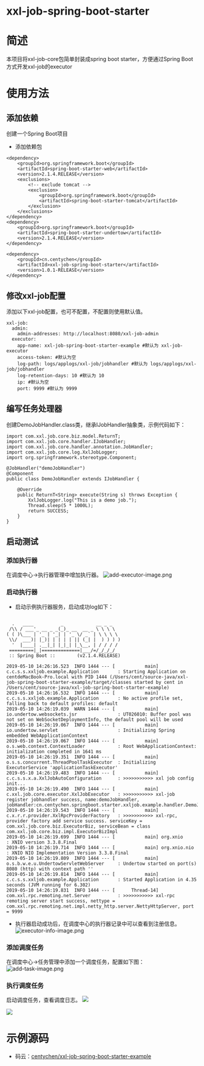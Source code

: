 # xxl-job-spring-boot-starter

# 简述
本项目将xxl-job-core包简单封装成spring boot starter，方便通过Spring Boot方式开发xxl-job的executor

# 使用方法
## 添加依赖
创建一个Spring Boot项目
- 添加依赖包
```
<dependency>
    <groupId>org.springframework.boot</groupId>
    <artifactId>spring-boot-starter-web</artifactId>
    <version>2.1.4.RELEASE</version>
    <exclusions>
        <!-- exclude tomcat -->
        <exclusion>
            <groupId>org.springframework.boot</groupId>
            <artifactId>spring-boot-starter-tomcat</artifactId>
        </exclusion>
    </exclusions>
</dependency>
<dependency>
    <groupId>org.springframework.boot</groupId>
    <artifactId>spring-boot-starter-undertow</artifactId>
    <version>2.1.4.RELEASE</version>
</dependency>

<dependency>
    <groupId>cn.centychen</groupId>
    <artifactId>xxl-job-spring-boot-starter</artifactId>
    <version>1.0.1-RELEASE</version>
</dependency>

```

## 修改xxl-job配置
添加以下xxl-job配置，也可不配置，不配置则使用默认值。
```
xxl-job:
  admin:
    admin-addresses: http://localhost:8080/xxl-job-admin
  executor:
    app-name: xxl-job-spring-boot-starter-example #默认为 xxl-job-executor
    access-token: #默认为空
    log-path: logs/applogs/xxl-job/jobhandler #默认为 logs/applogs/xxl-job/jobhandler
    log-retention-days: 10 #默认为 10
    ip: #默认为空
    port: 9999 #默认为 9999
```

## 编写任务处理器
创建DemoJobHandler.class类，继承IJobHandler抽象类，示例代码如下：
```
import com.xxl.job.core.biz.model.ReturnT;
import com.xxl.job.core.handler.IJobHandler;
import com.xxl.job.core.handler.annotation.JobHandler;
import com.xxl.job.core.log.XxlJobLogger;
import org.springframework.stereotype.Component;

@JobHandler("demoJobHandler")
@Component
public class DemoJobHandler extends IJobHandler {

    @Override
    public ReturnT<String> execute(String s) throws Exception {
        XxlJobLogger.log("This is a demo job.");
        Thread.sleep(5 * 1000L);
        return SUCCESS;
    }
}
```

## 启动测试
### 添加执行器
在调度中心->执行器管理中增加执行器。
![add-executor-image.png](images/add-executor-image.png)

### 启动执行器
- 启动示例执行器服务，启动成功log如下：
```

  .   ____          _            __ _ _
 /\\ / ___'_ __ _ _(_)_ __  __ _ \ \ \ \
( ( )\___ | '_ | '_| | '_ \/ _` | \ \ \ \
 \\/  ___)| |_)| | | | | || (_| |  ) ) ) )
  '  |____| .__|_| |_|_| |_\__, | / / / /
 =========|_|==============|___/=/_/_/_/
 :: Spring Boot ::        (v2.1.4.RELEASE)

2019-05-10 14:26:16.523  INFO 1444 --- [           main] c.c.s.s.xxljob.example.Application       : Starting Application on centdeMacBook-Pro.local with PID 1444 (/Users/cent/source-java/xxl-job-spring-boot-starter-example/target/classes started by cent in /Users/cent/source-java/xxl-job-spring-boot-starter-example)
2019-05-10 14:26:16.532  INFO 1444 --- [           main] c.c.s.s.xxljob.example.Application       : No active profile set, falling back to default profiles: default
2019-05-10 14:26:19.039  WARN 1444 --- [           main] io.undertow.websockets.jsr               : UT026010: Buffer pool was not set on WebSocketDeploymentInfo, the default pool will be used
2019-05-10 14:26:19.067  INFO 1444 --- [           main] io.undertow.servlet                      : Initializing Spring embedded WebApplicationContext
2019-05-10 14:26:19.067  INFO 1444 --- [           main] o.s.web.context.ContextLoader            : Root WebApplicationContext: initialization completed in 1641 ms
2019-05-10 14:26:19.351  INFO 1444 --- [           main] o.s.s.concurrent.ThreadPoolTaskExecutor  : Initializing ExecutorService 'applicationTaskExecutor'
2019-05-10 14:26:19.483  INFO 1444 --- [           main] c.c.s.s.x.a.XxlJobAutoConfiguration      : >>>>>>>>>>> xxl job config init...
2019-05-10 14:26:19.490  INFO 1444 --- [           main] c.xxl.job.core.executor.XxlJobExecutor   : >>>>>>>>>>> xxl-job register jobhandler success, name:demoJobHandler, jobHandler:cn.centychen.springboot.starter.xxljob.example.handler.DemoJobHandler@660f0c
2019-05-10 14:26:19.543  INFO 1444 --- [           main] c.x.r.r.provider.XxlRpcProviderFactory   : >>>>>>>>>>> xxl-rpc, provider factory add service success. serviceKey = com.xxl.job.core.biz.ExecutorBiz, serviceBean = class com.xxl.job.core.biz.impl.ExecutorBizImpl
2019-05-10 14:26:19.699  INFO 1444 --- [           main] org.xnio                                 : XNIO version 3.3.8.Final
2019-05-10 14:26:19.714  INFO 1444 --- [           main] org.xnio.nio                             : XNIO NIO Implementation Version 3.3.8.Final
2019-05-10 14:26:19.809  INFO 1444 --- [           main] o.s.b.w.e.u.UndertowServletWebServer     : Undertow started on port(s) 8080 (http) with context path ''
2019-05-10 14:26:19.814  INFO 1444 --- [           main] c.c.s.s.xxljob.example.Application       : Started Application in 4.35 seconds (JVM running for 6.302)
2019-05-10 14:26:19.831  INFO 1444 --- [      Thread-14] com.xxl.rpc.remoting.net.Server          : >>>>>>>>>>> xxl-rpc remoting server start success, nettype = com.xxl.rpc.remoting.net.impl.netty_http.server.NettyHttpServer, port = 9999
```
- 执行器启动成功后，在调度中心的执行器记录中可以查看到注册信息。
![executor-info-image.png](images/executor-info-image.png)

### 添加调度任务
在调度中心->任务管理中添加一个调度任务，配置如下图：
![add-task-image.png](images/add-task-image.png)

### 执行调度任务
启动调度任务，查看调度日志。
![](images/log-list-image.png)

![](images/log-detail-image.png)

# 示例源码
- 码云：[centychen/xxl-job-spring-boot-starter-example](https://gitee.com/centy/xxl-job-spring-boot-starter-example.git)